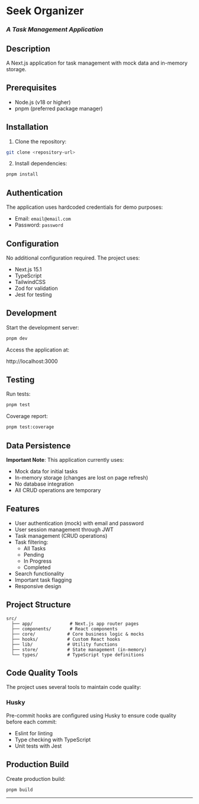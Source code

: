 # Seek Organizer
### *A Task Management Application*

## Description
A Next.js application for task management with mock data and in-memory storage.

## Prerequisites

- Node.js (v18 or higher)
- pnpm (preferred package manager)

## Installation

1. Clone the repository:
```bash
git clone <repository-url>
```

2. Install dependencies:
```bash
pnpm install
```

## Authentication

The application uses hardcoded credentials for demo purposes:
- Email: `email@email.com`
- Password: `password`

## Configuration

No additional configuration required. The project uses:
- Next.js 15.1
- TypeScript
- TailwindCSS
- Zod for validation
- Jest for testing

## Development

Start the development server:
```bash
pnpm dev
```

Access the application at: 

http://localhost:3000



## Testing

Run tests:
```bash
pnpm test
```

Coverage report:
```bash
pnpm test:coverage
```

## Data Persistence

**Important Note**: This application currently uses:
- Mock data for initial tasks
- In-memory storage (changes are lost on page refresh)
- No database integration
- All CRUD operations are temporary

## Features

- User authentication (mock) with email and password
- User session management through JWT
- Task management (CRUD operations)
- Task filtering:
  - All Tasks
  - Pending
  - In Progress
  - Completed
- Search functionality
- Important task flagging
- Responsive design

## Project Structure

```
src/
  ├── app/              # Next.js app router pages
  ├── components/       # React components
  ├── core/            # Core business logic & mocks
  ├── hooks/           # Custom React hooks
  ├── lib/             # Utility functions
  ├── store/           # State management (in-memory)
  └── types/           # TypeScript type definitions
```
## Code Quality Tools
The project uses several tools to maintain code quality:

### Husky
Pre-commit hooks are configured using Husky to ensure code quality before each commit:

* Eslint for linting
* Type checking with TypeScript
* Unit tests with Jest

## Production Build

Create production build:
```bash
pnpm build
```

---
